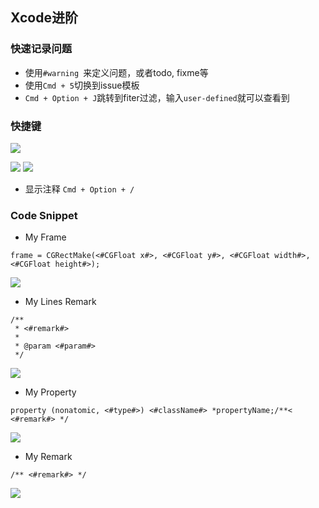 ## Xcode进阶



### 快速记录问题

* 使用`#warning `来定义问题，或者todo, fixme等
* 使用`Cmd + 5`切换到issue模板
* `Cmd + Option + J`跳转到fiter过滤，输入`user-defined`就可以查看到


### 快捷键

![](oc98nass3.bkt.clouddn.com/15376702477628.jpg)

![](oc98nass3.bkt.clouddn.com/15376702826707.jpg)
![](oc98nass3.bkt.clouddn.com/15376703183349.jpg)

* 显示注释 `Cmd + Option + /`


### Code Snippet

* My Frame
```objc
frame = CGRectMake(<#CGFloat x#>, <#CGFloat y#>, <#CGFloat width#>, <#CGFloat height#>);
```
![](oc98nass3.bkt.clouddn.com/15376704555901.jpg)


* My Lines Remark
```objc
/**
 * <#remark#>
 *
 * @param <#param#>
 */

```

![](oc98nass3.bkt.clouddn.com/15376705248064.jpg)

* My Property
```objc
property (nonatomic, <#type#>) <#className#> *propertyName;/**< <#remark#> */
```
![](oc98nass3.bkt.clouddn.com/15376705349709.jpg)


* My Remark

```objc
/** <#remark#> */
```

![](oc98nass3.bkt.clouddn.com/15376706918514.jpg)
